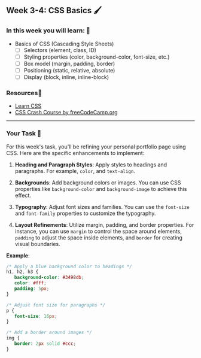 ## Week 3-4: CSS Basics 🖌️

### In this week you will learn: 🏫

- Basics of CSS (Cascading Style Sheets)
   - [ ] Selectors (element, class, ID)
   - [ ] Styling properties (color, background-color, font-size, etc.)
   - [ ] Box model (margin, padding, border)
   - [ ] Positioning (static, relative, absolute)
   - [ ] Display (block, inline, inline-block)

### Resources🔗

- [Learn CSS](https://www.w3schools.com/css/)
- [CSS Crash Course by freeCodeCamp.org](https://www.youtube.com/watch?v=r1xBCi5SOjw&ab_channel=freeCodeCamp.org)

---

### Your Task 📝

For this week's task, you'll be refining your personal portfolio page using CSS. Here are the specific enhancements to implement:

1. **Heading and Paragraph Styles**: Apply styles to headings and paragraphs. For example, `color`, and `text-align`.

2. **Backgrounds**: Add background colors or images. You can use CSS properties like `background-color` and `background-image` to achieve this effect.

3. **Typography**: Adjust font sizes and families. You can use the `font-size` and `font-family` properties to customize the typography.

4. **Layout Refinements**: Utilize margin, padding, and border properties. For instance, you can use `margin` to control the space around elements, `padding` to adjust the space inside elements, and `border` for creating visual boundaries.


**Example**:

```css
/* Apply a blue background color to headings */
h1, h2, h3 {
   background-color: #3498db;
   color: #fff;
   padding: 5px;
}

/* Adjust font size for paragraphs */
p {
   font-size: 16px;
}

/* Add a border around images */
img {
   border: 2px solid #ccc;
}
